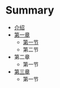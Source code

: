 # Summary

* [介绍](README.md)
* [第一章](chapter1.md)
  * [第一节](https://www.baidu.com)
  * 第二节
* 第二章
  * 第一节
* [第三章](di-san-zhang.md)
  * 第一节


